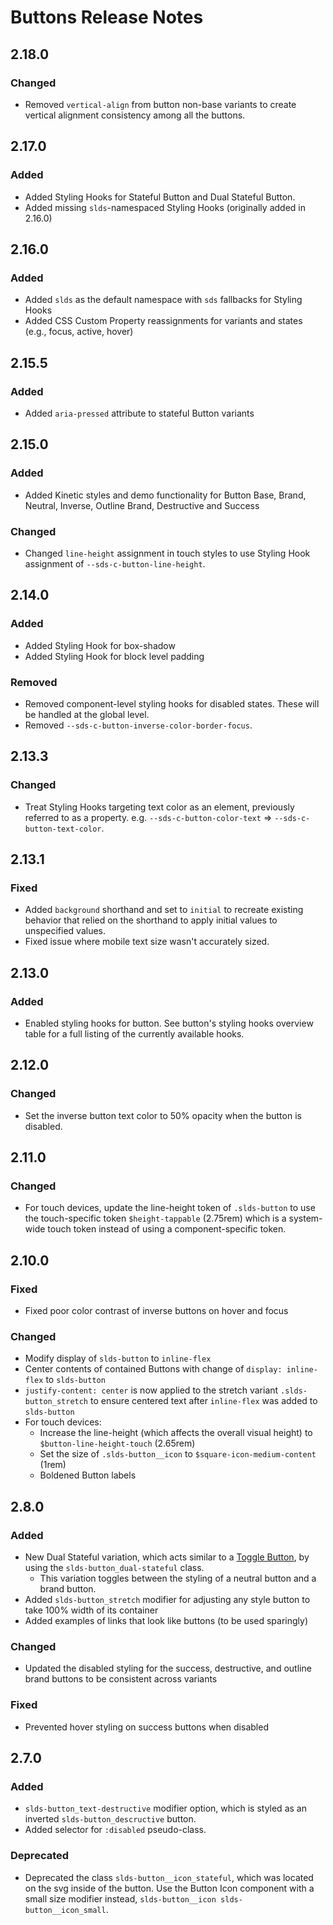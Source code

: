 <!-- Release notes authoring guidelines: http://keepachangelog.com/ -->

# Buttons Release Notes

<!-- ## [Unreleased] -->

## 2.18.0

### Changed

- Removed `vertical-align` from button non-base variants to create vertical alignment consistency among all the buttons.

## 2.17.0

### Added
- Added Styling Hooks for Stateful Button and Dual Stateful Button.
- Added missing `slds`-namespaced Styling Hooks (originally added in 2.16.0)
## 2.16.0

### Added

- Added `slds` as the default namespace with `sds` fallbacks for Styling Hooks
- Added CSS Custom Property reassignments for variants and states (e.g., focus, active, hover)

## 2.15.5

### Added

- Added `aria-pressed` attribute to stateful Button variants

## 2.15.0

### Added

- Added Kinetic styles and demo functionality for Button Base, Brand, Neutral, Inverse, Outline Brand, Destructive and Success

### Changed

- Changed `line-height` assignment in touch styles to use Styling Hook assignment of `--sds-c-button-line-height`.

## 2.14.0

### Added

- Added Styling Hook for box-shadow
- Added Styling Hook for block level padding

### Removed

- Removed component-level styling hooks for disabled states. These will be handled at the global level.
- Removed `--sds-c-button-inverse-color-border-focus`.

## 2.13.3

### Changed

- Treat Styling Hooks targeting text color as an element, previously referred to as a property. e.g. `--sds-c-button-color-text` => `--sds-c-button-text-color`.

## 2.13.1

### Fixed

- Added `background` shorthand and set to `initial` to recreate existing behavior that relied on the shorthand to apply initial values to unspecified values.
- Fixed issue where mobile text size wasn't accurately sized.

## 2.13.0

### Added

- Enabled styling hooks for button. See button's styling hooks overview table for a full listing of the currently available hooks.

## 2.12.0

### Changed

- Set the inverse button text color to 50% opacity when the button is disabled.

## 2.11.0

### Changed

- For touch devices, update the line-height token of `.slds-button` to use the touch-specific token `$height-tappable` (2.75rem) which is a system-wide touch token instead of using a component-specific token.

## 2.10.0

### Fixed

- Fixed poor color contrast of inverse buttons on hover and focus

### Changed

- Modify display of `slds-button` to `inline-flex`
- Center contents of contained Buttons with change of `display: inline-flex` to `slds-button`
- `justify-content: center` is now applied to the stretch variant `.slds-button_stretch` to ensure centered text after `inline-flex` was added to `slds-button`
- For touch devices:
  - Increase the line-height (which affects the overall visual height) to `$button-line-height-touch` (2.65rem)
  - Set the size of `.slds-button__icon` to `$square-icon-medium-content` (1rem)
  - Boldened Button labels

## 2.8.0

### Added

- New Dual Stateful variation, which acts similar to a [Toggle Button](/accessibility/patterns/togglebutton/#site-main-content), by using the `slds-button_dual-stateful` class.
  - This variation toggles between the styling of a neutral button and a brand button.
- Added `slds-button_stretch` modifier for adjusting any style button to take 100% width of its container
- Added examples of links that look like buttons (to be used sparingly)

### Changed

- Updated the disabled styling for the success, destructive, and outline brand buttons to be consistent across variants

### Fixed

- Prevented hover styling on success buttons when disabled

## 2.7.0

### Added

- `slds-button_text-destructive` modifier option, which is styled as an inverted `slds-button_descructive` button.
- Added selector for `:disabled` pseudo-class.

### Deprecated

- Deprecated the class `slds-button__icon_stateful`, which was located on the svg inside of the button. Use the Button Icon component with a small size modifier instead, `slds-button__icon slds-button__icon_small`.

